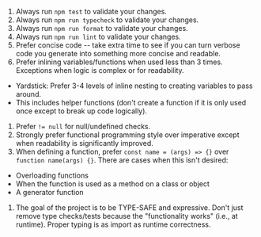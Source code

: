 1. Always run `npm test` to validate your changes.
1. Always run `npm run typecheck` to validate your changes.
1. Always run `npm run format` to validate your changes.
1. Always run `npm run lint` to validate your changes.
1. Prefer concise code -- take extra time to see if you can turn verbose code you generate into something more concise and readable.
1. Prefer inlining variables/functions when used less than 3 times. Exceptions when logic is complex or for readability.
  * Yardstick: Prefer 3-4 levels of inline nesting to creating variables to pass around.
  * This includes helper functions (don't create a function if it is only used once except to break up code logically).
1. Prefer `!= null` for null/undefined checks.
1. Strongly prefer functional programming style over imperative except when readability is significantly improved.
1. When defining a function, prefer `const name = (args) => {}` over `function name(args) {}`. There are cases when this isn't desired:
  * Overloading functions
  * When the function is used as a method on a class or object
  * A generator function

1. The goal of the project is to be TYPE-SAFE and expressive. Don't just remove type checks/tests because the "functionality works" (i.e., at runtime). Proper typing is as import as runtime correctness.
